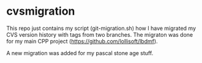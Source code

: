 # cvsmigration
This repo just contains my script (git-migration.sh) how I have migrated my CVS version history with tags from two branches.
The migraton was done for my main CPP project (https://github.com/lollisoft/lbdmf).

A new migration was added for my pascal stone age stuff.
